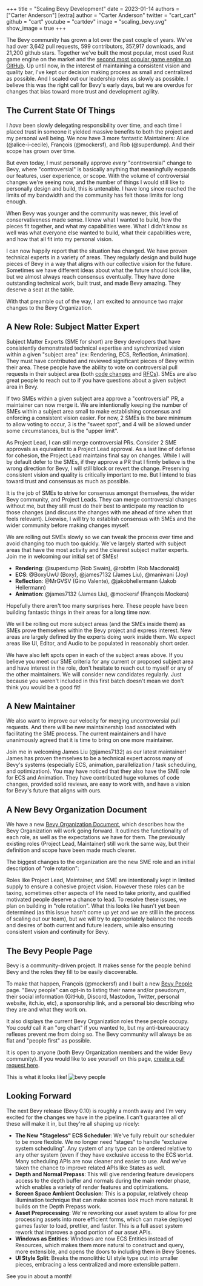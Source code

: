+++
title = "Scaling Bevy Development"
date = 2023-01-14
authors = ["Carter Anderson"]
[extra]
author = "Carter Anderson"
twitter = "cart_cart"
github = "cart"
youtube = "cartdev"
image = "scaling_bevy.svg"
show_image = true
+++

The Bevy community has grown a lot over the past couple of years. We've had over 3,642 pull requests, 599 contributors, 357,917 downloads, and 21,200 github stars. Together we've built the most popular, most used Rust game engine on the market and the [second most popular game engine on GitHub](https://github.com/topics/game-engine). Up until now, in the interest of maintaining a consistent vision and quality bar, I've kept our decision making process as small and centralized as possible. And I scaled out our leadership roles as slowly as possible. I believe this was the right call for Bevy's early days, but we are overdue for changes that bias toward more trust and development agility.

<!-- more -->

## The Current State Of Things

I _have_ been slowly delegating responsibility over time, and each time I placed trust in someone it yielded massive benefits to both the project and my personal well being. We now have 3 more fantastic Maintainers: Alice (@alice-i-cecile), François (@mockersf), and Rob (@superdump). And their scope has grown over time.

But even today, I must personally approve _every_ "controversial" change to Bevy, where "controversial" is basically anything that meaningfully expands our features, user experience, or scope. With the volume of controversial changes we're seeing now, and the number of things I would still like to personally design and build, this is untenable. I have long since reached the limits of my bandwidth and the community has felt those limits for long enough.

When Bevy was younger and the community was newer, this level of conservativeness made sense. I knew what I wanted to build, how the pieces fit together, and what my capabilities were. What I didn't know as well was what everyone else wanted to build, what their capabilities were, and how that all fit into my personal vision.

I can now happily report that the situation has changed. We have proven technical experts in a variety of areas. They regularly design and build huge pieces of Bevy in a way that aligns with our collective vision for the future. Sometimes we have different ideas about what the future should look like, but we almost always reach consensus eventually. They have done outstanding technical work, built trust, and made Bevy amazing. They deserve a seat at the table.

With that preamble out of the way, I am excited to announce two major changes to the Bevy Organization.

## A New Role: Subject Matter Expert

Subject Matter Experts (SME for short) are Bevy developers that have consistently demonstrated technical expertise and synchronized vision within a given "subject area" (ex: Rendering, ECS, Reflection, Animation). They must have contributed and reviewed significant pieces of Bevy within their area. These people have the ability to vote on controversial pull requests in their subject area (both [code changes](https://github.com/bevyengine/bevy) and [RFCs](https://github.com/bevyengine/rfcs)). SMEs are also great people to reach out to if you have questions about a given subject area in Bevy.

If two SMEs within a given subject area approve a "controversial" PR, a maintainer can now merge it. We are intentionally keeping the number of SMEs within a subject area small to make establishing consensus and enforcing a consistent vision easier. For now, 2 SMEs is the bare minimum to allow voting to occur, 3 is the "sweet spot", and 4 will be allowed under some circumstances, but is the "upper limit".

As Project Lead, I can still merge controversial PRs. Consider 2 SME approvals as equivalent to a Project Lead approval. As a last line of defense for cohesion, the Project Lead maintains final say on changes. While I will by default defer to the SMEs, if they approve a PR that I firmly believe is the wrong direction for Bevy, I will still block or revert the change. Preserving consistent vision and quality is critically important to me. But I intend to bias toward trust and consensus as much as possible.

It is the job of SMEs to strive for consensus amongst themselves, the wider Bevy community, and Project Leads. They can merge controversial changes without me, but they still must do their best to anticipate my reaction to those changes (and discuss the changes with me ahead of time when that feels relevant). Likewise, I will try to establish consensus with SMEs and the wider community before making changes myself.

We are rolling out SMEs slowly so we can tweak the process over time and avoid changing too much too quickly. We've largely started with subject areas that have the most activity and the clearest subject matter experts. Join me in welcoming our initial set of SMEs!

* **Rendering**: @superdump (Rob Swain), @robtfm (Rob Macdonald)
* **ECS**: @BoxyUwU (Boxy), @james7132 (James Liu), @maniwani (Joy)
* **Reflection**: @MrGVSV (Gino Valente), @jakobhellermann (Jakob Hellermann)
* **Animation**: @james7132 (James Liu), @mockersf (François Mockers)

Hopefully there aren't too many surprises here. These people have been building fantastic things in their areas for a long time now.

We will be rolling out more subject areas (and the SMEs inside them) as SMEs prove themselves within the Bevy project and express interest. New areas are largely defined by the experts doing work inside them. We expect areas like UI, Editor, and Audio to be populated in reasonably short order.

We have also left spots open in each of the subject areas above. If you believe you meet our SME criteria for any current or proposed subject area and have interest in the role, don't hesitate to reach out to myself or any of the other maintainers. We will consider new candidates regularly. Just because you weren't included in this first batch doesn't mean we don't think you would be a good fit!

## A New Maintainer

We also want to improve our velocity for merging uncontroversial pull requests. And there will be new maintainership load associated with facilitating the SME process. The current maintainers and I have unanimously agreed that it is time to bring on one more maintainer.

Join me in welcoming James Liu (@james7132) as our latest maintainer! James has proven themselves to be a technical expert across many of Bevy's systems (especially ECS, animation, parallelization / task scheduling, and optimization). You may have noticed that they also have the SME role for ECS and Animation. They have contributed huge volumes of code changes, provided solid reviews, are easy to work with, and have a vision for Bevy's future that aligns with ours.

## A New Bevy Organization Document

We have a new [Bevy Organization Document](https://github.com/cart/bevy/blob/sme/docs/the_bevy_organization.md), which describes how the Bevy Organization will work going forward. It outlines the functionality of each role, as well as the expectations we have for them. The previously existing roles (Project Lead, Maintainer) still work the same way, but their definition and scope have been made much clearer.

The biggest changes to the organization are the new SME role and an initial description of "role rotation":

Roles like Project Lead, Maintainer, and SME are intentionally kept in limited supply to ensure a cohesive project vision. However these roles can be taxing, sometimes other aspects of life need to take priority, and qualified motivated people deserve a chance to lead. To resolve these issues, we plan on building in "role rotation". What this looks like hasn't yet been determined (as this issue hasn't come up yet and we are still in the process of scaling out our team), but we will try to appropriately balance the needs and desires of both current and future leaders, while also ensuring consistent vision and continuity for Bevy.

## The Bevy People Page

Bevy is a community-driven project. It makes sense for the people behind Bevy and the roles they fill to be easily discoverable.

To make that happen, François (@mockersf) and I built a new [Bevy People](https://bevyengine.org/community/people/) page. "Bevy people" can opt-in to listing their name and/or pseudonym, their social information (GitHub, Discord, Mastodon, Twitter, personal website, itch.io, etc), a sponsorship link, and a personal bio describing who they are and what they work on.

It also displays the current Bevy Organization roles these people occupy. You _could_ call it an "org chart" if you wanted to, but my anti-bureaucracy reflexes prevent me from doing so. The Bevy community will always be as flat and "people first" as possible.

It is open to anyone (both Bevy Organization members and the wider Bevy community). If you would like to see yourself on this page, [create a pull request here](https://github.com/bevyengine/bevy-community).

This is what it looks like!
![bevy people](bevy_people.png)

## Looking Forward

The next Bevy release (Bevy 0.10) is roughly a month away and I'm very excited for the changes we have in the pipeline. I can't guarantee all of these will make it in, but they're all shaping up nicely:

* **The New "Stageless" ECS Scheduler**: We've fully rebuilt our scheduler to be more flexible. We no longer need "stages" to handle "exclusive system scheduling". Any system of any type can be ordered relative to any other system (even if they have exclusive access to the ECS `World`. Many scheduling APIs are now cleaner and easier to use. And we've taken the chance to improve related APIs like States as well.
* **Depth and Normal Prepass**: This will give rendering feature developers access to the depth buffer and normals during the main render phase, which enables a variety of render features and optimizations.
* **Screen Space Ambient Occlusion**: This is a popular, relatively cheap illumination technique that can make scenes look much more natural. It builds on the Depth Prepass work.
* **Asset Preprocessing**: We're reworking our asset system to allow for pre processing assets into more efficient forms, which can make deployed games faster to load, prettier, and faster. This is a full asset system rework that improves a good portion of our asset APIs.
* **Windows as Entities**: Windows are now ECS Entities instead of Resources, which makes them more natural to construct and query, more extensible, and opens the doors to including them in Bevy Scenes.
* **UI Style Split**: Breaks the monolithic UI style type out into smaller pieces, embracing a less centralized and more extensible pattern.

See you in about a month!
